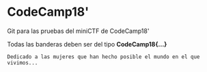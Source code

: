 # CodeCamp18'

Git para las pruebas del miniCTF de CodeCamp18'

Todas las banderas deben ser del tipo **CodeCamp18{...}**


`Dedicado a las mujeres que han hecho posible el mundo en el que vivimos...`

